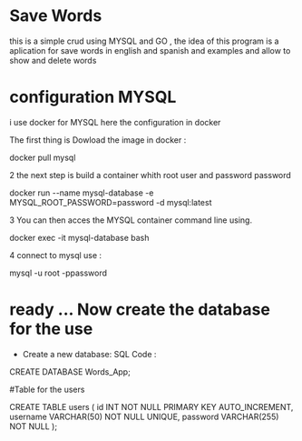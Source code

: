 

# Save Words 

this is a simple crud using MYSQL and GO ,
the idea of this program is a aplication for save words
in english and spanish and examples and allow to show and 
delete words 

# configuration MYSQL 
i use docker for MYSQL here the configuration in docker 

The first thing is Dowload the image in docker :

docker pull mysql 

2 the next step is build a container whith root user and password password 

docker run --name mysql-database -e MYSQL_ROOT_PASSWORD=password -d mysql:latest

3 You can  then acces the MYSQL container command line using.

docker exec -it mysql-database bash

4 connect to mysql use :

mysql -u root -ppassword

# ready ... Now create the database for the use 

- Create a new database:
SQL Code :

CREATE DATABASE Words_App;

#Table for the users 

CREATE TABLE users (
    id INT NOT NULL PRIMARY KEY AUTO_INCREMENT,
    username VARCHAR(50) NOT NULL UNIQUE,
    password VARCHAR(255) NOT NULL
    );






